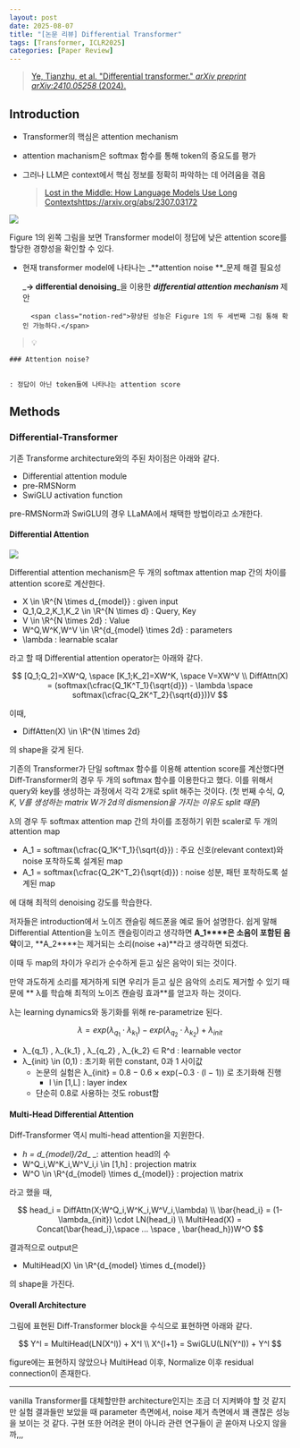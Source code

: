 ```yaml
---
layout: post
date: 2025-08-07
title: "[논문 리뷰] Differential Transformer"
tags: [Transformer, ICLR2025]
categories: [Paper Review]
---
```


> [Ye, Tianzhu, et al. "Differential transformer." ](https://arxiv.org/abs/2410.05258)[_arXiv preprint arXiv:2410.05258_](https://arxiv.org/abs/2410.05258)[ (2024).](https://arxiv.org/abs/2410.05258)



## Introduction

- Transformer의 핵심은 attention mechanism
- attention machanism은 softmax 함수를 통해 token의 중요도를 평가
- 그러나 LLM은 context에서 핵심 정보를 정확히 파악하는 데 어려움을 겪음

	> [Lost in the Middle: How Language Models Use Long Contextshttps://arxiv.org/abs/2307.03172](https://arxiv.org/abs/2307.03172)


![](https://prod-files-secure.s3.us-west-2.amazonaws.com/542b861c-36a8-4051-84e5-8804b6728dba/9083ea56-691a-4752-ae26-47f403431ac8/image.png?X-Amz-Algorithm=AWS4-HMAC-SHA256&X-Amz-Content-Sha256=UNSIGNED-PAYLOAD&X-Amz-Credential=ASIAZI2LB4662OOQJ6PZ%2F20250917%2Fus-west-2%2Fs3%2Faws4_request&X-Amz-Date=20250917T031954Z&X-Amz-Expires=3600&X-Amz-Security-Token=IQoJb3JpZ2luX2VjECIaCXVzLXdlc3QtMiJGMEQCIFCHyPguwzrrnQzsRmYTA4jODALtC8T9dLyTZhwbssUIAiAg3l4wDR5%2FwFvCU30XwWDWct1uQO0uIfuYaXAbrFqHZSqIBAib%2F%2F%2F%2F%2F%2F%2F%2F%2F%2F8BEAAaDDYzNzQyMzE4MzgwNSIMe6wH0JdeE7QwstDDKtwD0FdmgZvpt3GufMR5egxJQCv1Ab5vqjQH%2FJD8yX03EBjEHyLl04PfVl1vqnsl%2FQ0x%2BWORbXRrUivbc%2BDuF7YQLuWHiwAl9AsJEpFsVT5qhU%2BUhlNgX2xC0xTw6%2FUAWnBvLO5O4m%2FcEYyOuH9kIwd%2FlxH4DlIf32HIgHqolEgdLGztvy3B2a%2Fi%2FFrmdm0tzv%2BDyJfr0j9EFBsoFPfcKbUUHSCloLdFbDUC1tmXcNSYcSOvbMfz1MZDs4xxFJX2qitRHGJLkb1JL3TpC42iFMeSzkAnaID%2FVNDWZyKXOXn%2BHYD6hXMgmYch5wpiI0Qx%2BcN1Cox7WnmnEVxC6slxXZdhxHse8bvd2SXG%2BY0rzg3f8q1ZBsi%2B5MVZufZovX7Rsncuh8hlm1q%2BldFTenucXZIsvXyBzaILab1XPuugSd7Ssy8QhHRnTW4HWCigXbN26WC2fvOMCjsFDiBL9WtdKENpK3Jih4o9Hj8orKMo8%2FAB7qsoRGu%2FEOeJotBlOwJT0ADhvh%2F%2BcN7FAPf6tTidZAqEFB8vJS4V%2F4Fjsd19Dd%2B0u7BrLU1NK3Nk2gW%2Br1sUGpVPwE6x0qzrG9SRsMIftsZSyX75oan5zQPmoVTeK3WTM120QecYy9tZ5QVqWhIwzrSoxgY6pgG%2BcM%2Brd%2BMzSSNsH30fJLpZoJhoN7uMZ9ydf2Z3fxLhf9MEct%2Bvo5TieOaE5NgVVEnE8PYdwEcusetnE8oZGFNBe7GC1edwlWoZzSKhnLtXsBwcE3JdwCyAFefFIJeUdtFr%2FRFDerq43AMSZoflcojaMcjdlCBFOpSldPBWdrTku%2F4LJtZXUIXKAECNZpE8F2f81rRPEFkRbPCVJQWKntlDHCJOZcZ2&X-Amz-Signature=d4ed9cfad2599ece716d367551a542b00375bcbf112abef6192a771a0849461b&X-Amz-SignedHeaders=host&x-amz-checksum-mode=ENABLED&x-id=GetObject)


Figure 1의 왼쪽 그림을 보면 Transformer model이 정답에 낮은 attention score를 할당한 경향성을 확인할 수 있다.

- 현재 transformer model에 나타나는 _**attention noise **_문제 해결 필요성

	_**→ differential denoising**_을 이용한 _**differential attention mechanism**_ 제안


		<span class="notion-red">향상된 성능은 Figure 1의 두 세번째 그림 통해 확인 가능하다.</span>


> 💡 


	### Attention noise?


	: 정답이 아닌 token들에 나타나는 attention score



## Methods



### Differential-Transformer


기존 Transforme architecture와의 주된 차이점은 아래와 같다.

- Differential attention module
- pre-RMSNorm
- SwiGLU activation function

pre-RMSNorm과 SwiGLU의 경우 LLaMA에서 채택한 방법이라고 소개한다.



#### Differential Attention


![](https://prod-files-secure.s3.us-west-2.amazonaws.com/542b861c-36a8-4051-84e5-8804b6728dba/116d70b2-1963-4810-9167-f4c7d8a06e8f/image.png?X-Amz-Algorithm=AWS4-HMAC-SHA256&X-Amz-Content-Sha256=UNSIGNED-PAYLOAD&X-Amz-Credential=ASIAZI2LB4662OOQJ6PZ%2F20250917%2Fus-west-2%2Fs3%2Faws4_request&X-Amz-Date=20250917T031954Z&X-Amz-Expires=3600&X-Amz-Security-Token=IQoJb3JpZ2luX2VjECIaCXVzLXdlc3QtMiJGMEQCIFCHyPguwzrrnQzsRmYTA4jODALtC8T9dLyTZhwbssUIAiAg3l4wDR5%2FwFvCU30XwWDWct1uQO0uIfuYaXAbrFqHZSqIBAib%2F%2F%2F%2F%2F%2F%2F%2F%2F%2F8BEAAaDDYzNzQyMzE4MzgwNSIMe6wH0JdeE7QwstDDKtwD0FdmgZvpt3GufMR5egxJQCv1Ab5vqjQH%2FJD8yX03EBjEHyLl04PfVl1vqnsl%2FQ0x%2BWORbXRrUivbc%2BDuF7YQLuWHiwAl9AsJEpFsVT5qhU%2BUhlNgX2xC0xTw6%2FUAWnBvLO5O4m%2FcEYyOuH9kIwd%2FlxH4DlIf32HIgHqolEgdLGztvy3B2a%2Fi%2FFrmdm0tzv%2BDyJfr0j9EFBsoFPfcKbUUHSCloLdFbDUC1tmXcNSYcSOvbMfz1MZDs4xxFJX2qitRHGJLkb1JL3TpC42iFMeSzkAnaID%2FVNDWZyKXOXn%2BHYD6hXMgmYch5wpiI0Qx%2BcN1Cox7WnmnEVxC6slxXZdhxHse8bvd2SXG%2BY0rzg3f8q1ZBsi%2B5MVZufZovX7Rsncuh8hlm1q%2BldFTenucXZIsvXyBzaILab1XPuugSd7Ssy8QhHRnTW4HWCigXbN26WC2fvOMCjsFDiBL9WtdKENpK3Jih4o9Hj8orKMo8%2FAB7qsoRGu%2FEOeJotBlOwJT0ADhvh%2F%2BcN7FAPf6tTidZAqEFB8vJS4V%2F4Fjsd19Dd%2B0u7BrLU1NK3Nk2gW%2Br1sUGpVPwE6x0qzrG9SRsMIftsZSyX75oan5zQPmoVTeK3WTM120QecYy9tZ5QVqWhIwzrSoxgY6pgG%2BcM%2Brd%2BMzSSNsH30fJLpZoJhoN7uMZ9ydf2Z3fxLhf9MEct%2Bvo5TieOaE5NgVVEnE8PYdwEcusetnE8oZGFNBe7GC1edwlWoZzSKhnLtXsBwcE3JdwCyAFefFIJeUdtFr%2FRFDerq43AMSZoflcojaMcjdlCBFOpSldPBWdrTku%2F4LJtZXUIXKAECNZpE8F2f81rRPEFkRbPCVJQWKntlDHCJOZcZ2&X-Amz-Signature=d1f6c3584b343337c8abdba45cf6ea829d5e5a6183657bcd85672581db541d34&X-Amz-SignedHeaders=host&x-amz-checksum-mode=ENABLED&x-id=GetObject)


Differential attention mechanism은 두 개의 softmax attention map 간의 차이를 attention score로 계산한다.

- X \in \R^{N \times d\_{model}} : given input
- Q\_1,Q\_2,K\_1,K\_2 \in \R^{N \times d} : Query, Key
- V \in \R^{N \times 2d} : Value
- W^Q,W^K,W^V \in \R^{d\_{model} \times 2d} : parameters
- \lambda : learnable scalar

라고 할 때 Differential attention operator는 아래와 같다.


$$
[Q_1;Q_2]=XW^Q, \space [K_1;K_2]=XW^K, \space V=XW^V \\
DiffAttn(X) = (softmax(\cfrac{Q_1K^T_1}{\sqrt{d}}) - \lambda \space softmax(\cfrac{Q_2K^T_2}{\sqrt{d}}))V
$$


이때,

- DiffAtten(X) \in \R^{N \times 2d}

의 shape을 갖게 된다.


기존의 Transformer가 단일 softmax 함수를 이용해 attention score를 계산했다면 Diff-Transformer의 경우 두 개의 softmax 함수를 이용한다고 했다. 이를 위해서 query와 key를 생성하는 과정에서 각각 2개로 split 해주는 것이다. <span class="notion-red">(첫 번째 수식, </span><span class="notion-red">_Q, K, V를 생성하는 matrix W가 2d의 dismension을 가지는 이유도 split 때문_</span><span class="notion-red">)</span>


 λ의 경우 두 softmax attention map 간의 차이를 조정하기 위한 scaler로 두 개의 attention map

- A\_1 = softmax(\cfrac{Q\_1K^T\_1}{\sqrt{d}}) : 주요 신호(relevant context)와 noise 포착하도록 설계된 map
- A\_1 = softmax(\cfrac{Q\_2K^T\_2}{\sqrt{d}}) : noise 성분, 패턴 포착하도록 설계된 map 

에 대해 최적의 denoising 강도를 학습한다.


저자들은 introduction에서 노이즈 캔슬링 헤드폰을 예로 들어 설명한다. 쉽게 말해 Differential Attention을 노이즈 캔슬링이라고 생각하면 **A\_1****은 소음이 포함된 음악**이고, **A\_2****는 제거되는 소리(noise +a)**라고 생각하면 되겠다. 


이때 두 map의 차이가 우리가 순수하게 듣고 싶은 음악이 되는 것이다. 


만약 과도하게 소리를 제거하게 되면 우리가 듣고 싶은 음악의 소리도 제거할 수 있기 때문에 ** λ를 학습해 최적의 노이즈 캔슬링 효과**를 얻고자 하는 것이다.


λ는 learning dynamics와 동기화를 위해 re-parametrize 된다.


$$
\lambda = exp(\lambda_{q_1} \cdot \lambda_{k_1}) - exp(\lambda_{q_2} \cdot \lambda_{k_2}) + \lambda_{init}
$$

- λ\_{q\_1} , λ\_{k\_1} , λ\_{q\_2} , λ\_{k\_2} ∈ R^d : learnable vector
- λ\_{init} \in (0,1) : 초기화 위한 constant, 0과 1 사이값
	- 논문의 실험은 λ\_{init} = 0.8 − 0.6 × exp(−0.3 · (l − 1)) 로 초기화해 진행
		- l \in [1,L] : layer index
	- 단순히 0.8로 사용하는 것도 robust함


#### **Multi-Head Differential Attention**


Diff-Transformer 역시 multi-head attention을 지원한다.

- _h = d\_{model}/2d__ _: attention head의 수
- W^Q\_i,W^K\_i,W^V\_i,i \in [1,h] : projection matrix
- W^O \in \R^{d\_{model} \times d\_{model}} : projection matrix

라고 했을 때,


$$
head_i = DiffAttn(X;W^Q_i,W^K_i,W^V_i,\lambda) \\
\bar{head_i} = (1-\lambda_{init}) \cdot LN(head_i) \\
MultiHead(X) = Concat(\bar{head_i},\space ... \space , \bar{head_h})W^O
$$


결과적으로 output은

- MultiHead(X) \in \R^{d\_{model} \times d\_{model}}

의 shape을 가진다.



#### Overall Architecture


그림에 표현된 Diff-Transformer block을 수식으로 표현하면 아래와 같다.


$$
Y^l = MultiHead(LN(X^l)) + X^l \\
X^{l+1} = SwiGLU(LN(Y^l)) + Y^l
$$


figure에는 표현하지 않았으나 MultiHead 이후, Normalize 이후 residual connection이 존재한다.


---


vanilla Transformer를 대체할만한 architecture인지는 조금 더 지켜봐야 할 것 같지만 실험 결과들만 보았을 때 parameter 측면에서, noise 제거 측면에서 꽤 괜찮은 성능을 보이는 것 같다. 구현 또한 어려운 편이 아니라 관련 연구들이 곧 쏟아져 나오지 않을까,,,

